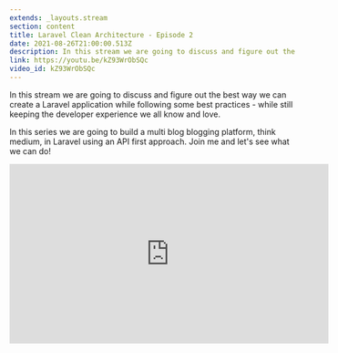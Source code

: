 ```yaml
---
extends: _layouts.stream
section: content
title: Laravel Clean Architecture - Episode 2
date: 2021-08-26T21:00:00.513Z
description: In this stream we are going to discuss and figure out the best way we can create a Laravel application while following some best practices - while still keeping the developer experience we all know and love.
link: https://youtu.be/kZ93WrObSQc
video_id: kZ93WrObSQc
---
```

In this stream we are going to discuss and figure out the best way we can create a Laravel application while following some best practices - while still keeping the developer experience we all know and love.

In this series we are going to build a multi blog blogging platform, think medium, in Laravel using an API first approach. Join me and let's see what we can do!

<div class="aspect-w-16 aspect-h-9">
    <iframe width="560" height="315" src="https://www.youtube.com/embed/kZ93WrObSQc" title="YouTube video player" frameborder="0" allow="accelerometer; autoplay; clipboard-write; encrypted-media; gyroscope; picture-in-picture" allowfullscreen></iframe>
</div>